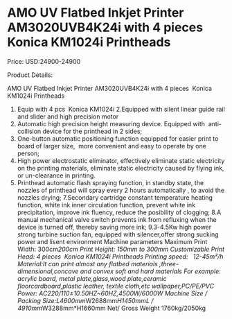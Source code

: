 # AMO UV Flatbed Inkjet Printer AM3020UVB4K24i with 4 pieces  Konica KM1024i Printheads

Price: USD:24900-24900

Product Details:

AMO UV Flatbed Inkjet Printer AM3020UVB4K24i with 4 pieces  Konica KM1024i Printheads
1. Equip with 4 pcs  Konica KM1024i
2.Equipped with silent linear guide rail and slider and high precision motor
3. Automatic high precision height measuring device. Equipped with  anti-collision device for the printhead in 2 sides;
4. One-button automatic positioning function equipped for easier print to  board of larger size,  more convenient and easy to operate by one person;
5. High power electrostatic eliminator, effectively eliminate static electricity on the printing materials, eliminate static electricity caused by flying ink, or un-clearance in printing.
6. Printhead automatic flash spraying function, in standby state, the nozzles of printhead will spray every 2 hours automatically , to avoid the nozzles drying;
7.Secondary cartridge constant temperature heating function, white ink inner circulation function, prevent white ink precipitation, improve ink fluency, reduce the posibility of clogging;
8.A manual mechanical valve switch prevents ink from refluxing when the device is turned off, thereby saving more ink;
9.3-4.5Kw high power strong turbine suction fan, equipped with silencer,offer strong sucking power and lisent environment
Machine parameters
Maximum Print Width:	300cm*200cm
Print Height:	150mm to 300mm Customizable
Print Head: 4 pieces  Konica KM1024i Printheads
Printing speed:	  12-45m²/h
Material:It can print almost any flatbed materials ,three-dimensional,concave and convex soft and hard materials For example:
acrylic board, metal plate,glass,wood plate,ceramic floorcardboard,plastic leather, textile cloth,etc
wallpaper,PC/PE/PVC
Power:	AC220/110±10.50HZ~60HZ,4500W/6000W
Machine Size / Packing Size:L4600mm*W2688mm*H1450mmL / 4910mm*W3288mm*H1660mm
Net/ Gross Weight	1760kg/2050kg